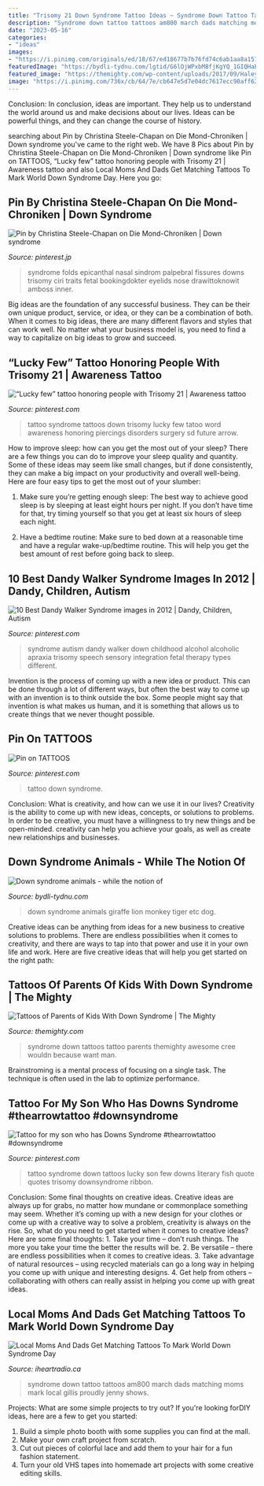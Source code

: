 ```yaml
---
title: "Trisomy 21 Down Syndrome Tattoo Ideas ~ Syndrome Down Tattoo Tattoos Am800 March Dads Matching Moms Mark Local Gillis Proudly Jenny Shows"
description: "Syndrome down tattoo tattoos am800 march dads matching moms mark local gillis proudly jenny shows"
date: "2023-05-16"
categories:
- "ideas"
images:
- "https://i.pinimg.com/originals/ed/18/67/ed18677b7b76fd74c6ab1aa8a157c5be.jpg"
featuredImage: "https://bydli-tydnu.com/lgtid/G6lOjWPxbM8fjKgYQ_1GIQHaE7.jpg"
featured_image: "https://themighty.com/wp-content/uploads/2017/09/Haley-B-750x331.jpg"
image: "https://i.pinimg.com/736x/cb/64/7e/cb647e5d7e04dc7617ecc90aff6261d9--ps.jpg"
---
```



Conclusion:
In conclusion, ideas are important. They help us to understand the world around us and make decisions about our lives. Ideas can be powerful things, and they can change the course of history.

	

		
searching about Pin by Christina Steele-Chapan on Die Mond-Chroniken | Down syndrome you've came to the right web. We have 8 Pics about Pin by Christina Steele-Chapan on Die Mond-Chroniken | Down syndrome like Pin on TATTOOS, “Lucky few” tattoo honoring people with Trisomy 21 | Awareness tattoo and also Local Moms And Dads Get Matching Tattoos To Mark World Down Syndrome Day. Here you go:
		
    
## Pin By Christina Steele-Chapan On Die Mond-Chroniken | Down Syndrome

<img loading=lazy src="https://i.pinimg.com/originals/bf/2f/72/bf2f72ca6d612ea70c848b0c58020f9d.png" onerror="this.onerror=null;this.src='https://tse2.mm.bing.net/th?id=OIP.5ptjl4SjNR3oEjxjprBT1gHaHa&amp;pid=15.1';" alt="Pin by Christina Steele-Chapan on Die Mond-Chroniken | Down syndrome">

_Source: pinterest.jp_

>syndrome folds epicanthal nasal sindrom palpebral fissures downs trisomy ciri traits fetal bookingdokter eyelids nose drawittoknowit amboss inner. 

	

Big ideas are the foundation of any successful business. They can be their own unique product, service, or idea, or they can be a combination of both. When it comes to big ideas, there are many different flavors and styles that can work well. No matter what your business model is, you need to find a way to capitalize on big ideas to grow and succeed.

    
## “Lucky Few” Tattoo Honoring People With Trisomy 21 | Awareness Tattoo

<img loading=lazy src="https://i.pinimg.com/originals/ed/18/67/ed18677b7b76fd74c6ab1aa8a157c5be.jpg" onerror="this.onerror=null;this.src='https://tse4.mm.bing.net/th?id=OIP.AMNmLsUrWEkZn36WEKOhxgHaJY&amp;pid=15.1';" alt="“Lucky few” tattoo honoring people with Trisomy 21 | Awareness tattoo">

_Source: pinterest.com_

>tattoo syndrome tattoos down trisomy lucky few tatoo word awareness honoring piercings disorders surgery sd future arrow. 

	

How to improve sleep: how can you get the most out of your sleep?
There are a few things you can do to improve your sleep quality and quantity. Some of these ideas may seem like small changes, but if done consistently, they can make a big impact on your productivity and overall well-being. Here are four easy tips to get the most out of your slumber: 
1. Make sure you’re getting enough sleep: The best way to achieve good sleep is by sleeping at least eight hours per night. If you don’t have time for that, try timing yourself so that you get at least six hours of sleep each night. 

2. Have a bedtime routine: Make sure to bed down at a reasonable time and have a regular wake-up/bedtime routine. This will help you get the best amount of rest before going back to sleep. 


    
## 10 Best Dandy Walker Syndrome Images In 2012 | Dandy, Children, Autism

<img loading=lazy src="https://i.pinimg.com/236x/38/57/91/38579136a38dbf487d5a6ddc1c1708ce--short-definition-alcohol-effects.jpg" onerror="this.onerror=null;this.src='https://tse3.mm.bing.net/th?id=OIP.Mntbah6MPSDpSV_izfZsWAAAAA&amp;pid=15.1';" alt="10 Best Dandy Walker Syndrome images in 2012 | Dandy, Children, Autism">

_Source: pinterest.com_

>syndrome autism dandy walker down childhood alcohol alcoholic apraxia trisomy speech sensory integration fetal therapy types different. 

	

Invention is the process of coming up with a new idea or product. This can be done through a lot of different ways, but often the best way to come up with an invention is to think outside the box. Some people might say that invention is what makes us human, and it is something that allows us to create things that we never thought possible.

    
## Pin On TATTOOS

<img loading=lazy src="https://i.pinimg.com/736x/cb/64/7e/cb647e5d7e04dc7617ecc90aff6261d9--ps.jpg" onerror="this.onerror=null;this.src='https://tse1.mm.bing.net/th?id=OIP.J8MRD481XCCruUITw6S-bQHaHa&amp;pid=15.1';" alt="Pin on TATTOOS">

_Source: pinterest.com_

>tattoo down syndrome. 

	

Conclusion: What is creativity, and how can we use it in our lives?
Creativity is the ability to come up with new ideas, concepts, or solutions to problems. In order to be creative, you must have a willingness to try new things and be open-minded. creativity can help you achieve your goals, as well as create new relationships and businesses.

    
## Down Syndrome Animals - While The Notion Of

<img loading=lazy src="https://bydli-tydnu.com/lgtid/G6lOjWPxbM8fjKgYQ_1GIQHaE7.jpg" onerror="this.onerror=null;this.src='https://tse2.mm.bing.net/th?id=OIP.Jwc20sx-NQ-jQQKN1mHb4gAAAA&amp;pid=15.1';" alt="Down syndrome animals - while the notion of">

_Source: bydli-tydnu.com_

>down syndrome animals giraffe lion monkey tiger etc dog. 

	

Creative ideas can be anything from ideas for a new business to creative solutions to problems. There are endless possibilities when it comes to creativity, and there are ways to tap into that power and use it in your own life and work. Here are five creative ideas that will help you get started on the right path: 

    
## Tattoos Of Parents Of Kids With Down Syndrome | The Mighty

<img loading=lazy src="https://themighty.com/wp-content/uploads/2017/09/Haley-B-750x331.jpg" onerror="this.onerror=null;this.src='https://tse3.mm.bing.net/th?id=OIP.cmHSjDhtcCqfn0fEoGyTBgHaDR&amp;pid=15.1';" alt="Tattoos of Parents of Kids With Down Syndrome | The Mighty">

_Source: themighty.com_

>syndrome down tattoos tattoo parents themighty awesome cree wouldn because want man. 

	

Brainstroming is a mental process of focusing on a single task. The technique is often used in the lab to optimize performance.

    
## Tattoo For My Son Who Has Downs Syndrome #thearrowtattoo #downsyndrome

<img loading=lazy src="https://i.pinimg.com/originals/a6/5a/21/a65a2184b3707afa9d946287244d711b.jpg" onerror="this.onerror=null;this.src='https://tse1.mm.bing.net/th?id=OIP.FUVhwE-u-A8izDDuvCO39QHaJq&amp;pid=15.1';" alt="Tattoo for my son who has Downs Syndrome #thearrowtattoo #downsyndrome">

_Source: pinterest.com_

>tattoo syndrome down tattoos lucky son few downs literary fish quote quotes trisomy downsyndrome ribbon. 

	

Conclusion: Some final thoughts on creative ideas.
Creative ideas are always up for grabs, no matter how mundane or commonplace something may seem. Whether it’s coming up with a new design for your clothes or come up with a creative way to solve a problem, creativity is always on the rise. So, what do you need to get started when it comes to creative ideas? Here are some final thoughts: 1. Take your time – don’t rush things. The more you take your time the better the results will be. 2. Be versatile – there are endless possibilities when it comes to creative ideas. 3. Take advantage of natural resources – using recycled materials can go a long way in helping you come up with unique and interesting designs. 4. Get help from others – collaborating with others can really assist in helping you come up with great ideas. 
    
## Local Moms And Dads Get Matching Tattoos To Mark World Down Syndrome Day

<img loading=lazy src="http://www.iheartradio.ca/image/policy:1.3703702:1521656208/am800-news-down-syndrome-tattoo-march-2018-2.jpg?w=1000&amp;$p$w=dd4a857" onerror="this.onerror=null;this.src='https://tse4.mm.bing.net/th?id=OIP.a23T53kty6S78NkpnLUfvwHaFj&amp;pid=15.1';" alt="Local Moms And Dads Get Matching Tattoos To Mark World Down Syndrome Day">

_Source: iheartradio.ca_

>syndrome down tattoo tattoos am800 march dads matching moms mark local gillis proudly jenny shows. 

	

Projects: What are some simple projects to try out?
If you're looking forDIY ideas, here are a few to get you started: 
1. Build a simple photo booth with some supplies you can find at the mall.
2. Make your own craft project from scratch.
3. Cut out pieces of colorful lace and add them to your hair for a fun fashion statement. 
4. Turn your old VHS tapes into homemade art projects with some creative editing skills.

